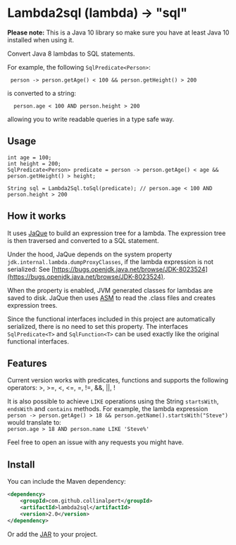 Lambda2sql (lambda) -> "sql"
==========

**Please note:** This is a Java 10 library so make sure you have at least Java 10 installed when using it.

Convert Java 8 lambdas to SQL statements.

For example, the following ``SqlPredicate<Person>``:
```jshelllanguage
 person -> person.getAge() < 100 && person.getHeight() > 200
```
 
is converted to a string:
 
```
  person.age < 100 AND person.height > 200
```
allowing you to write readable queries in a type safe way.

Usage
---------

```jshelllanguage
int age = 100;
int height = 200;
SqlPredicate<Person> predicate = person -> person.getAge() < age && person.getHeight() > height;

String sql = Lambda2Sql.toSql(predicate); // person.age < 100 AND person.height > 200
```

How it works
---------

It uses [JaQue](https://github.com/TrigerSoft/jaque) to build an expression tree for a lambda. The expression tree is then traversed and converted to a SQL statement. 

Under the hood, JaQue depends on the system property `jdk.internal.lambda.dumpProxyClasses`, if the lambda expression is not serialized:
See [https://bugs.openjdk.java.net/browse/JDK-8023524](https://bugs.openjdk.java.net/browse/JDK-8023524).

When the property is enabled, JVM generated classes for lambdas are saved to disk. JaQue then uses [ASM](http://asm.ow2.org/) to read the .class files and creates expression trees.

Since the functional interfaces included in this project are automatically serialized, there is no need to set this property.
The interfaces ``SqlPredicate<T>`` and ``SqlFunction<T>`` can be used exactly like the original functional interfaces.

Features
---------

Current version works with predicates, functions and supports the following operators: >, >=, <, <=, =, !=, &&, ||, !

It is also possible to achieve ``LIKE`` operations using the String ``startsWith``, ``endsWith`` and ``contains`` methods.
For example, the lambda expression\
``person -> person.getAge() > 18 && person.getName().startsWith("Steve")``\
would translate to:\
``person.age > 18 AND person.name LIKE 'Steve%'``
 
Feel free to open an issue with any requests you might have.

Install
-------

You can include the Maven dependency:
```xml
<dependency>
    <groupId>com.github.collinalpert</groupId>
    <artifactId>lambda2sql</artifactId>
    <version>2.0</version>
</dependency>
```

Or add the [JAR](https://github.com/CollinAlpert/lambda2sql/releases/latest) to your project.
